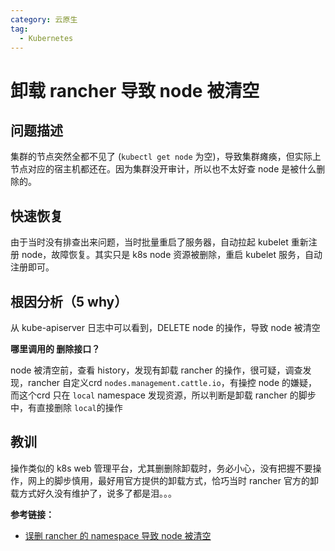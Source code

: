 ```yaml
---
category: 云原生
tag:
  - Kubernetes
---
```


# 卸载 rancher 导致 node 被清空

## 问题描述

集群的节点突然全都不见了 (`kubectl get node` 为空)，导致集群瘫痪，但实际上节点对应的宿主机都还在。因为集群没开审计，所以也不太好查 node 是被什么删除的。

## 快速恢复

由于当时没有排查出来问题，当时批量重启了服务器，自动拉起 kubelet 重新注册 node，故障恢复。其实只是 k8s node 资源被删除，重启 kubelet 服务，自动注册即可。

## 根因分析（5 why）

从 kube-apiserver 日志中可以看到，DELETE node 的操作，导致 node 被清空

**哪里调用的 删除接口？**

node 被清空前，查看 history，发现有卸载 rancher 的操作，很可疑，调查发现，rancher 自定义crd `nodes.management.cattle.io`，有操控 node 的嫌疑，而这个crd 只在 `local` namespace 发现资源，所以判断是卸载 rancher 的脚步中，有直接删除 `local`的操作

## 教训

操作类似的 k8s web 管理平台，尤其删删除卸载时，务必小心，没有把握不要操作，网上的脚步慎用，最好用官方提供的卸载方式，恰巧当时 rancher 官方的卸载方式好久没有维护了，说多了都是泪。。。

**参考链接：**

* [误删 rancher 的 namespace 导致 node 被清空](https://imroc.cc/kubernetes/troubleshooting/cases/cluster/delete-rancher-ns-causing-node-disappear.html#误删-rancher-的-namespace-导致-node-被清空)

